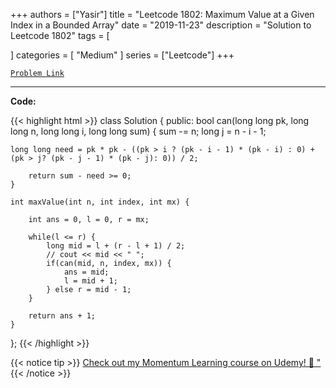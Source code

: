 
+++
authors = ["Yasir"]
title = "Leetcode 1802: Maximum Value at a Given Index in a Bounded Array"
date = "2019-11-23"
description = "Solution to Leetcode 1802"
tags = [
    
]
categories = [
    "Medium"
]
series = ["Leetcode"]
+++



[`Problem Link`](https://leetcode.com/problems/maximum-value-at-a-given-index-in-a-bounded-array/description/)

---

**Code:**

{{< highlight html >}}
class Solution {
public:
    bool can(long long pk, long long n, long long i, long long sum) {
        sum -= n;
        long j = n - i - 1;
        
    long long need = pk * pk - ((pk > i ? (pk - i - 1) * (pk - i) : 0) + (pk > j? (pk - j - 1) * (pk - j): 0)) / 2;
        
        return sum - need >= 0;
    }
    
    int maxValue(int n, int index, int mx) {
        
        int ans = 0, l = 0, r = mx;
        
        while(l <= r) {
            long mid = l + (r - l + 1) / 2;
            // cout << mid << " ";
            if(can(mid, n, index, mx)) {
                ans = mid;
                l = mid + 1;
            } else r = mid - 1;
        }
        
        return ans + 1;
    }
};
{{< /highlight >}}


{{< notice tip >}}
[Check out my Momentum Learning course on Udemy! 🚀 "](https://www.udemy.com/course/blind-75-the-data-structures-and-algorithms-essentials/)
{{< /notice >}}

